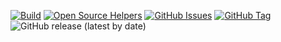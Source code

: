 [![Build](https://github.com/punkerside/image-snyk/actions/workflows/main.yml/badge.svg?branch=main)](https://github.com/punkerside/image-snyk/actions/workflows/main.yml)
[![Open Source Helpers](https://www.codetriage.com/punkerside/image-snyk/badges/users.svg)](https://www.codetriage.com/punkerside/image-snyk)
[![GitHub Issues](https://img.shields.io/github/issues/punkerside/image-snyk.svg)](https://github.com/punkerside/image-snyk/issues)
[![GitHub Tag](https://img.shields.io/github/tag-date/punkerside/image-snyk.svg?style=plastic)](https://github.com/punkerside/image-snyk/tags/)
![GitHub release (latest by date)](https://img.shields.io/github/v/release/punkerside/image-snyk)
